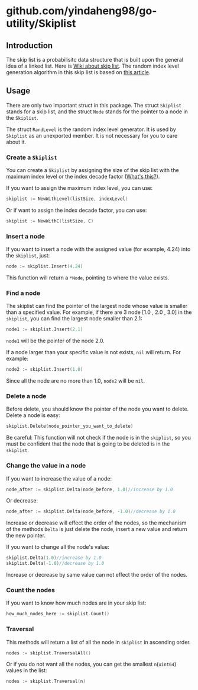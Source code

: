 # github.com/yindaheng98/go-utility/Skiplist

## Introduction

The skip list is a probabilisitc data structure that is built upon the general idea of a linked list. Here is [Wiki about skip list](https://brilliant.org/wiki/skip-lists/). The random index level generation algorithm in this skip list is based on [this article](https://yindaheng98.github.io/%E6%95%B0%E5%AD%A6/SkipList.html).

## Usage

There are only two important struct in this package. The struct `Skiplist` stands for a skip list, and the struct `Node` stands for the pointer to a node in the `Skiplist`.

The struct `RandLevel` is the random index level generator. It is used by `Skiplist` as an unexported member. It is not necessary for you to care about it.

### Create a `Skiplist`

You can create a `Skiplist` by assigning the size of the skip list with the maximum index level or the index decade factor ([What's this?](https://yindaheng98.github.io/%E6%95%B0%E5%AD%A6/SkipList.html)).

If you want to assign the maximum index level, you can use:

```go
skiplist := NewWithLevel(listSize, indexLevel)
```

Or if want to assign the index decade factor, you can use:

```go
skiplist := NewWithC(listSize, C)
```

### Insert a node

If you want to insert a node with the assigned value (for example, 4.24) into the `skiplist`, just:

```go
node := skiplist.Insert(4.24)
```

This function will return a `*Node`, pointing to where the value exists.

### Find a node

The skiplist can find the pointer of the largest node whose value is smaller than a specified value. For example, if there are 3 node [1.0 , 2.0 , 3.0] in the `skiplist`, you can find the largest node smaller than 2.1:

```go
node1 := skiplist.Insert(2.1)
```

`node1` will be the pointer of the node 2.0.

If a node larger than your specific value is not exists, `nil` will return. For example:

```go
node2 := skiplist.Insert(1.0)
```

Since all the node are no more than 1.0, `node2` will be `nil`.

### Delete a node

Before delete, you should know the pointer of the node you want to delete. Delete a node is easy:

```go
skiplist.Delete(node_pointer_you_want_to_delete)
```

Be careful: This function will not check if the node is in the `skiplist`, so you must be confident that the node that is going to be deleted is in the `skiplist`.

### Change the value in a node

If you want to increase the value of a node:

```go
node_after := skiplist.Delta(node_before, 1.0)//increase by 1.0
```

Or decrease:

```go
node_after := skiplist.Delta(node_before, -1.0)//decrease by 1.0
```

Increase or decrease will effect the order of the nodes, so the mechanism of the methods `Delta` is just delete the node, insert a new value and return the new pointer.

If you want to change all the node's value:

```go
skiplist.Delta(1.0)//increase by 1.0
skiplist.Delta(-1.0)//decrease by 1.0
```

Increase or decrease by same value can not effect the order of the nodes.

### Count the nodes

If you want to know how much nodes are in your skip list:

```go
how_much_nodes_here := skiplist.Count()
```

### Traversal

This methods will return a list of all the node in `skiplist` in ascending order.

```go
nodes := skiplist.TraversalAll()
```

Or if you do not want all the nodes, you can get the smallest `n`(`uint64`) values in the list:

```go
nodes := skiplist.Traversal(n)
```